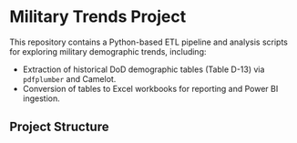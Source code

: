 # Military Trends Project

This repository contains a Python-based ETL pipeline and analysis scripts for exploring military demographic trends, including:

- Extraction of historical DoD demographic tables (Table D-13) via `pdfplumber` and Camelot.
- Conversion of tables to Excel workbooks for reporting and Power BI ingestion.

## Project Structure
